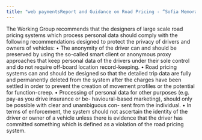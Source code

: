 ```yaml
---
title: "web paymentsReport and Guidance on Road Pricing - ”Sofia Memorandum”"
---
```


The Working Group recommends that the designers of large scale road pricing systems which process personal data should comply with the following recommendations designed to protect the privacy of drivers and owners of vehicles:
• The anonymity of the driver can and should be preserved by using the so-called smart client or anonymous proxy approaches that keep personal data of the drivers under their sole control and do not require off-board location record-keeping.
• Road pricing systems can and should be designed so that the detailed trip data are fully and permanently deleted from the system after the charges have been settled in order to prevent the creation of movement profiles or the potential for function-creep.
• Processing of personal data for other purposes (e.g. pay-as you drive insurance or be- havioural-based marketing), should only be possible with clear and unambiguous con- sent from the individual.
• In terms of enforcement, the system should not ascertain the identity of the driver or owner of a vehicle unless there is evidence that the driver has committed something which is defined as a violation of the road pricing system.

